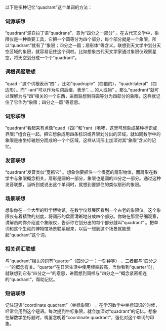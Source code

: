 以下是多种记忆“quadrant”这个单词的方法：

### 词源联想
“quadrant”源自拉丁语“quadrans”，意为“四分之一部分” 。在古代天文学中，象限仪是一种重要工具，它把一个圆等分为四个部分，每个部分就是一个象限，所以“quadrant”就有了“象限；四分之一圆；扇形体”等含义。联想到天文学中划分天空区域的象限，就容易记住这个词啦。比如想象古代天文学家通过象限仪观察星空，将天空划分成一个个“quadrant”。

### 词根词缀联想
“quad -”这个词根表示“四” 。比如“quadruple”（四倍的），“quadrilateral”（四边形）。而“ -ant”可以作为名词后缀，表示“……的人或物” 。那么“quadrant”就可以理解为与“四”相关的一个东西，进而联想到将圆等分为四部分的象限，这样就记住了它作为“象限；四分之一圆”等意思。

### 词形联想
“quadrant”看起来有点像“quad（四）”和“rant（咆哮，这里可想象成某种标识或界限）”组合在一起。把它想象成用四条标识或界限划分出的区域，就如同数学中的象限是由坐标轴划分而成的一个个区域，这样从词形上加深对其“象限”含义的记忆。

### 发音联想
“quadrant”发音类似“宽抓它” 。想象你要抓住一个很宽的扇形物体，而扇形在数学中与象限概念相关，扇形是圆的一部分，象限也是圆的四分之一部分。通过这种发音联想，当听到或说出这个单词时，就想到要抓住的类似扇形的象限。

### 场景联想
想象你在一个大型的科学博物馆，在数学仪器展区看到一个古老的象限仪。这个象限仪有着精致的刻度，将圆形的盘面清晰地分成四个部分。你站在那里仔细观察，讲解员向你介绍这个象限仪，告诉你它划分出的每个部分就叫“quadrant” 。把单词和这个生动的博物馆场景联系起来，以后一想到这个场景就能想起“quadrant”这个词。

### 相关词汇联想
与“quadrant”相关的词有“quarter”（四分之一；一刻钟等） ，二者都与“四分之一”的概念有关。“quarter”在日常生活中使用频率较高，当你看到“quarter”时，就联想到它有“四分之一”的意思，进而想到同样与“四分之一”概念紧密相连的“quadrant”，帮助记忆。

### 短语联想
记住短语“coordinate quadrant”（坐标象限） 。在学习数学中坐标知识的时候，经常会用到这个短语。每次提到坐标象限，就会加深对“quadrant”的记忆。想象在解数学坐标题时，嘴里念叨着“coordinate quadrant”，强化对这个单词的印象。 